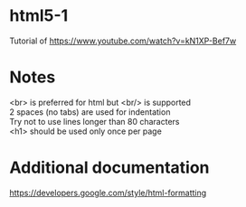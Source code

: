# html5-1
Tutorial of https://www.youtube.com/watch?v=kN1XP-Bef7w

# Notes
\<br\> is preferred for html but \<br/\> is supported  
2 spaces (no tabs) are used for indentation  
Try not to use lines longer than 80 characters   
\<h1\> should be used only once per page  

# Additional documentation 
https://developers.google.com/style/html-formatting
